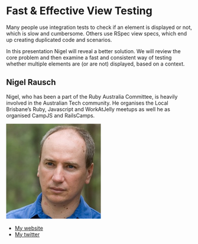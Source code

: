 # Fast & Effective View Testing

Many people use integration tests to check if an element is displayed or not, which is slow and cumbersome. Others use RSpec view specs, which end up creating duplicated code and scenarios. 

In this presentation Nigel will reveal a better solution. We will review the core problem and then examine a fast and consistent way of testing whether multiple elements are (or are not) displayed, based on a context.

## Nigel Rausch

Nigel, who has been a part of the Ruby Australia Committee, is heavily involved in the Australian Tech community. He organises the Local Brisbane’s Ruby, Javascript and WorkAtJelly meetups as well he as organised CampJS and RailsCamps. 

![Profile picture](profile_picture.jpg)

- [My website](http://github.com/nigelr)
- [My twitter](https://twitter.com/nr99)
